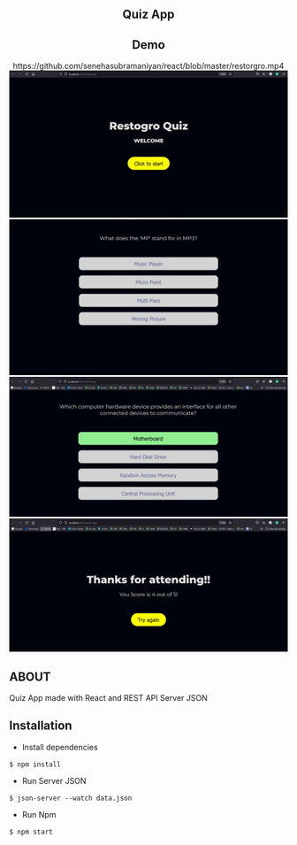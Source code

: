 <div align="center">
<h2>Quiz App</h2>

 <h2>Demo </h2>
 https://github.com/senehasubramaniyan/react/blob/master/restorgro.mp4
<img src="1.jpg">
 <br>
 <img src="2.jpg">
 <br>
  <img src="3.jpg">
 <br>
  <img src="4.jpg">
</div>

## ABOUT
Quiz App made with React and REST API Server JSON



## Installation
- Install dependencies
```
$ npm install
```
- Run Server JSON
```
$ json-server --watch data.json
```
- Run Npm
```
$ npm start
```
